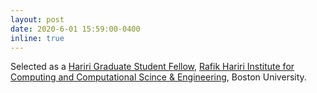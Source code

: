 ```yaml
---
layout: post
date: 2020-6-01 15:59:00-0400
inline: true
---
```


Selected as a [Hariri Graduate Student Fellow](https://www.bu.edu/hic/profile/anil-kag/), [Rafik Hariri Institute for Computing and Computational Scince & Engineering](https://www.bu.edu/hic/), Boston University.
